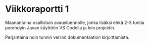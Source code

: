 # Viikkoraportti 1

Maanantaina osallistuin avausluennolle, jonka lisäksi ehkä 2-3 tuntia perehdyin Javan käyttöön VS Codella ja loin projektin.

Perjantaina noin tunnin verran dokumentaation kirjoittamista.